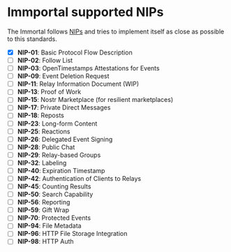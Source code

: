 # Immportal supported NIPs

The Immortal follows [NIPs](https://github.com/nostr-protocol/nips) and tries to implement itself as close as possible to this standards.

- [X] **NIP-01**: Basic Protocol Flow Description
- [ ] **NIP-02**: Follow List
- [ ] **NIP-03**: OpenTimestamps Attestations for Events
- [ ] **NIP-09**: Event Deletion Request
- [ ] **NIP-11**: Relay Information Document (WIP)
- [ ] **NIP-13**: Proof of Work
- [ ] **NIP-15**: Nostr Marketplace (for resilient marketplaces)
- [ ] **NIP-17**: Private Direct Messages
- [ ] **NIP-18**: Reposts
- [ ] **NIP-23**: Long-form Content
- [ ] **NIP-25**: Reactions
- [ ] **NIP-26**: Delegated Event Signing
- [ ] **NIP-28**: Public Chat
- [ ] **NIP-29**: Relay-based Groups
- [ ] **NIP-32**: Labeling
- [ ] **NIP-40**: Expiration Timestamp
- [ ] **NIP-42**: Authentication of Clients to Relays
- [ ] **NIP-45**: Counting Results
- [ ] **NIP-50**: Search Capability
- [ ] **NIP-56**: Reporting
- [ ] **NIP-59**: Gift Wrap
- [ ] **NIP-70**: Protected Events
- [ ] **NIP-94**: File Metadata
- [ ] **NIP-96**: HTTP File Storage Integration
- [ ] **NIP-98**: HTTP Auth
